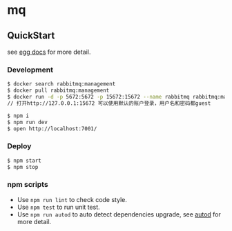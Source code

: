 # mq



## QuickStart

<!-- add docs here for user -->

see [egg docs][egg] for more detail.

### Development

```bash
$ docker search rabbitmq:management
$ docker pull rabbitmq:management
$ docker run -d -p 5672:5672 -p 15672:15672 --name rabbitmq rabbitmq:management
// 打开http://127.0.0.1:15672 可以使用默认的账户登录，用户名和密码都guest

$ npm i
$ npm run dev
$ open http://localhost:7001/
```

### Deploy

```bash
$ npm start
$ npm stop
```

### npm scripts

- Use `npm run lint` to check code style.
- Use `npm test` to run unit test.
- Use `npm run autod` to auto detect dependencies upgrade, see [autod](https://www.npmjs.com/package/autod) for more detail.


[egg]: https://eggjs.org